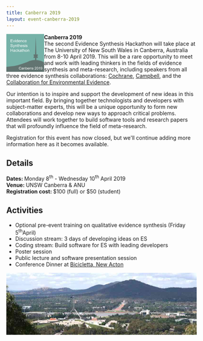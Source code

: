 ```yaml
---
title: Canberra 2019
layout: event-canberra-2019
---
```

<img align="left" width="100" height="100" src="/assets/images/ESH_logo_canberra2019.png" alt="ESH Canberra 2019"/><b>Canberra 2019</b>  
The second Evidence Synthesis Hackathon will take place at The University of New South Wales in Canberra, Australia from 8-10 April 2019. This will be a rare opportunity to meet and work with leading thinkers in the fields of evidence synthesis and meta-research, including speakers from all three evidence synthesis collaborations: <a href="https://www.cochrane.org">Cochrane</a>, <a href="https://campbellcollaboration.org">Campbell</a>, and the <a href="http://www.environmentalevidence.org">Collaboration for Environmental Evidence</a>.

Our intention is to inspire and support the development of new ideas in this important field. By bringing together technologists and developers with subject-matter experts, this will be a unique opportunity to form new collaborations and develop new ways to approach critical problems. Attendees will work together to build software tools and research papers that will profoundly influence the field of meta-research.

Registration for this event has now closed, but we'll continue adding more information here as it becomes available.

## Details
<strong>Dates: </strong>Monday 8<sup>th</sup> - Wednesday 10<sup>th</sup> April 2019  
<strong>Venue: </strong>UNSW Canberra & ANU  
<strong>Registration cost: </strong>$100 (full) or $50 (student)

## Activities
<ul>
	<li>Optional pre-event training on qualitative evidence synthesis (Friday 5<sup>th</sup>April)</li>
	<li>Discussion stream: 3 days of developing ideas on ES</li>
	<li>Coding stream: Build software for ES with leading developers</li>
	<li>Poster session</li>
	<li>Public lecture and software presentation session</li>
  <li>Conference Dinner at <a href="https://www.bicicletta.com.au">Bicicletta, New Acton</a></li>
</ul>

<img src="/events/2019-04-canberra/Canberra_banner_small.jpg" alt="Canberra panorama"/>
